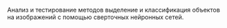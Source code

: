 Анализ и тестирование методов выделение и классификация объектов на изображений с помощью сверточных нейронных сетей.